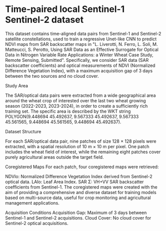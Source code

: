 # Time-paired local Sentinel-1 Sentinel-2 dataset

This dataset contains time-aligned data pairs from Sentinel-1 and Sentinel-2 satellite constellations, used to train a regressive Unet-like CNN to predict NDVI maps from SAR backscatter maps in "L. Liverotti, N. Ferro, L. Soli, M. Matteucci, S. Perotto, Using SAR Data as an Effective Surrogate for Optical Data in Nitrogen Variable Rate Applications: a Winter Wheat Case Study, Remote Sensing, Submitted". Specifically, we consider SAR data (SAR backscatter coefficients) and optical measurements of NDVI (Normalized Difference Vegetation Index), with a maximum acquisition gap of 3 days between the two sources and no cloud cover.

Study Area

The SAR/optical data pairs were extracted from a wide geographical area around the wheat crop of interested over the last two wheat growing season (2022-2023, 2023-2024), in order to create a sufficiently rich training set. The specific area is described by the WKT string POLYGON(9.448694 45.492637, 9.567333 45.492637, 9.567333 45.561565, 9.448694 45.561565, 9.448694 45.492637).

Dataset Structure

For each SAR/optical data pair, nine patches of size 128 × 128 pixels were extracted, with a spatial resolution of 10 m × 10 m per pixel. One patch includes the wheat field of interest, while the remaining eight patches cover purely agricultural areas outside the target field.

Coregistered Maps
For each patch, four coregistered maps were retrieved:

NDVIo: Normalized Difference Vegetation Index derived from Sentinel-2 optical data.
LAIo: Leaf Area Index.
SAR Σ: VH+VV SAR backscatter coefficients from Sentinel-1.
The coregistered maps were created with the aim of providing a comprehensive and diverse dataset for training models based on multi-source data, useful for crop monitoring and agricultural management applications.

Acquisition Conditions
Acquisition Gap: Maximum of 3 days between Sentinel-1 and Sentinel-2 acquisitions.
Cloud Cover: No cloud cover for Sentinel-2 optical acquisitions.
